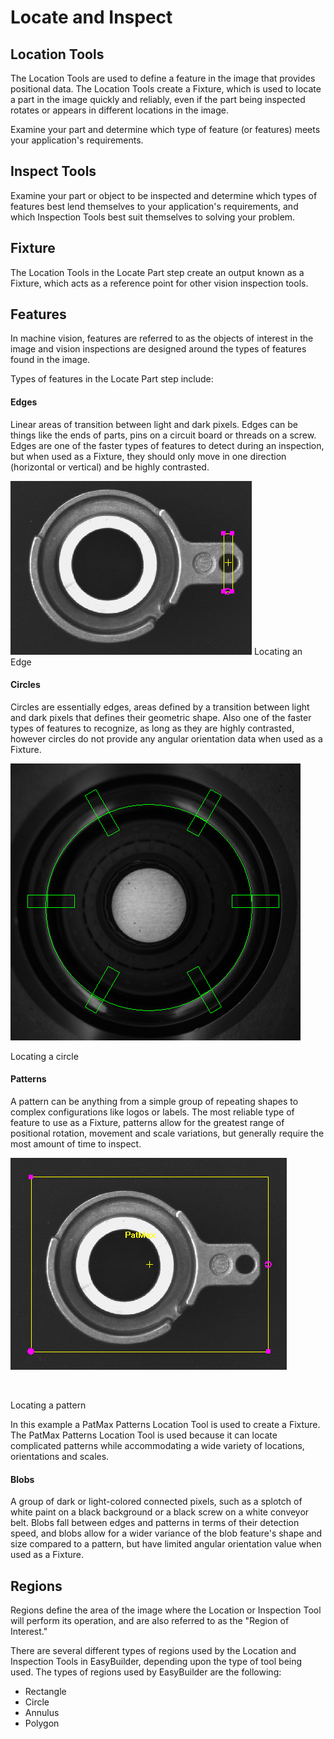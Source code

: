 # Locate and Inspect

## Location Tools

The Location Tools are used to define a feature in the image that
provides positional data. The Location Tools create a Fixture, which is
used to locate a part in the image quickly and reliably, even if the
part being inspected rotates or appears in different locations in the
image.

Examine your part and determine which type of feature (or features)
meets your application's requirements.

## Inspect Tools

Examine your part or object to be inspected and determine which types of
features best lend themselves to your application's requirements, and
which Inspection Tools best suit themselves to solving your problem.

## Fixture

The Location Tools in the Locate Part step create an output known as a
Fixture, which acts as a reference point for other vision inspection
tools.

## Features

In machine vision, features are referred to as the objects of interest
in the image and vision inspections are designed around the types of
features found in the image.

Types of features in the Locate Part step include:

#### Edges

Linear areas of transition between light and dark pixels. Edges can be
things like the ends of parts, pins on a circuit board or threads on a
screw. Edges are one of the faster types of features to detect during an
inspection, but when used as a Fixture, they should only move in one
direction (horizontal or vertical) and be highly contrasted.

![](../../img/x_Graphics/GettingStarted/gettingstarted_Edge.png)
Locating an Edge

#### Circles

Circles are essentially edges, areas defined by a transition between
light and dark pixels that defines their geometric shape. Also one of
the faster types of features to recognize, as long as they are highly
contrasted, however circles do not provide any angular orientation data
when used as a Fixture.

![](../../img/x_Graphics/GettingStarted/gettingstarted_CircleFinder.png)

Locating a circle

#### Patterns

A pattern can be anything from a simple group of repeating shapes to
complex configurations like logos or labels. The most reliable type of
feature to use as a Fixture, patterns allow for the greatest range of
positional rotation, movement and scale variations, but generally
require the most amount of time to inspect.

![](../../img/x_Graphics/GettingStarted/gettingstarted_PatMax.png)

 

Locating a pattern

In this example a PatMax Patterns Location Tool is used to create a
Fixture. The PatMax Patterns Location Tool is used because it can locate
complicated patterns while accommodating a wide variety of locations,
orientations and scales.

#### Blobs

A group of dark or light-colored connected pixels, such as a splotch of
white paint on a black background or a black screw on a white conveyor
belt. Blobs fall between edges and patterns in terms of their detection
speed, and blobs allow for a wider variance of the blob feature's shape
and size compared to a pattern, but have limited angular orientation
value when used as a Fixture.

## Regions

Regions define the area of the image where the Location or Inspection
Tool will perform its operation, and are also referred to as the
\"Region of Interest.\"

There are several different types of regions used by the Location and
Inspection Tools in EasyBuilder, depending upon the type of tool being
used. The types of regions used by EasyBuilder are the following:

-   Rectangle
-   Circle
-   Annulus
-   Polygon
